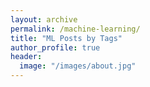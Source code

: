```yaml
---
layout: archive
permalink: /machine-learning/
title: "ML Posts by Tags"
author_profile: true
header:
  image: "/images/about.jpg"
---
```

